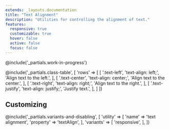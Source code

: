```yaml
---
extends: _layouts.documentation
title: "Text Alignment"
description: "Utilities for controlling the alignment of text."
features:
  responsive: true
  customizable: true
  hover: false
  active: false
  focus: false
---
```


@include('_partials.work-in-progress')

@include('_partials.class-table', [
  'rows' => [
    [
      '.text-left',
      'text-align: left;',
      'Align text to the left.',
    ],
    [
      '.text-center',
      'text-align: center;',
      'Align text to the center.',
    ],
    [
      '.text-right',
      'text-align: right;',
      'Align text to the right.',
    ],
    [
      '.text-justify',
      'text-align: justify;',
      'Justify text.',
    ],
  ]
])

## Customizing

@include('_partials.variants-and-disabling', [
    'utility' => [
        'name' => 'text alignment',
        'property' => 'textAlign',
    ],
    'variants' => [
        'responsive',
    ],
])
